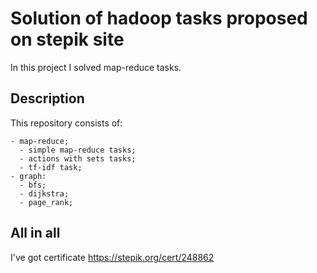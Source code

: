 # Solution of hadoop tasks proposed on stepik site

In this project I solved map-reduce tasks.

## Description

This repository consists of:

```
- map-reduce;
  - simple map-reduce tasks;
  - actions with sets tasks;
  - tf-idf task;
- graph:
  - bfs;
  - dijkstra;
  - page_rank;
```

## All in all

I've got certificate https://stepik.org/cert/248862